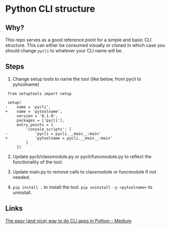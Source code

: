 # Python CLI  structure

## Why?

This repo serves as a good reference point for a simple and basic CLI
structure. This can either be consumed visually or cloned in which case you
should change `pycli` to whatever your CLI name will be.

## Steps

1.  Change setup tools to name the tool (like below, from pycli to pytoolname)

```
 from setuptools import setup
 
 setup(
-    name = 'pycli',
+    name = 'pytoolname',
     version = '0.1.0',
     packages = ['pycli'],
     entry_points = {
         'console_scripts': [
-            'pycli = pycli.__main__:main'
+            'pytoolname = pycli.__main__:main'
         ]
     })
```

2.  Update pycli/classmodule.py or pycli/funcmodule.py to reflect the functionality of the tool.

3.  Update main.py to remove calls to classmodule or funcmodule if not needed.

4.  `pip install .` to install the tool.  `pip uninstall -y <pytoolname>` to uninstall.

## Links

[The easy (and nice) way to do CLI apps in Python – Medium](https://medium.com/@trstringer/the-easy-and-nice-way-to-do-cli-apps-in-python-5d9964dc950d#.ns1l1a9b5)
